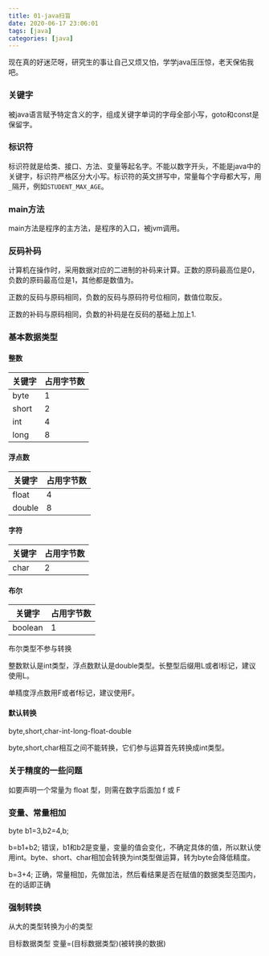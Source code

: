 ```yaml
---
title: 01-java扫盲
date: 2020-06-17 23:06:01
tags: [java]
categories: [java]
---
```

现在真的好迷茫呀，研究生的事让自己又烦又怕，学学java压压惊，老天保佑我吧。

### 关键字

被java语言赋予特定含义的字，组成关键字单词的字母全部小写，goto和const是保留字。

### 标识符

标识符就是给类、接口、方法、变量等起名字。不能以数字开头，不能是java中的关键字，标识符严格区分大小写。标识符的英文拼写中，常量每个字母都大写，用`_`隔开，例如`STUDENT_MAX_AGE`。

### main方法

main方法是程序的主方法，是程序的入口，被jvm调用。

### 反码补码

计算机在操作时，采用数据对应的二进制的补码来计算。正数的原码最高位是0，负数的原码最高位是1，其他都是数值为。

正数的反码与原码相同，负数的反码与原码符号位相同，数值位取反。

正数的补码与原码相同，负数的补码是在反码的基础上加上1.

### 基本数据类型

#### 整数

| 关键字 | 占用字节数 |
| ------ | ---------- |
| byte   | 1          |
| short  | 2          |
| int    | 4          |
| long   | 8          |

#### 浮点数

| 关键字 | 占用字节数 |
| ------ | ---------- |
| float  | 4          |
| double | 8          |

#### 字符

| 关键字 | 占用字节数 |
| ------ | ---------- |
| char   | 2          |

#### 布尔

| 关键字  | 占用字节数 |
| ------- | ---------- |
| boolean | 1          |

布尔类型不参与转换

整数默认是int类型，浮点数默认是double类型。长整型后缀用L或者l标记，建议使用L。

单精度浮点数用F或者f标记，建议使用F。

#### 默认转换

byte,short,char-int-long-float-double

byte,short,char相互之间不能转换，它们参与运算首先转换成int类型。

### 关于精度的一些问题

如要声明一个常量为 float 型，则需在数字后面加 f 或 F   

### 变量、常量相加

byte b1=3,b2=4,b;

b=b1+b2;	错误，b1和b2是变量，变量的值会变化，不确定具体的值，所以默认使用int。byte、short、char相加会转换为int类型做运算，转为byte会降低精度。

b=3+4;     正确，常量相加，先做加法，然后看结果是否在赋值的数据类型范围内，在的话即正确

### 强制转换

从大的类型转换为小的类型

目标数据类型 变量=(目标数据类型)(被转换的数据)